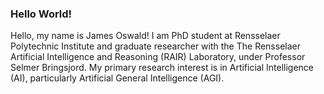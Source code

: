 ### Hello World!

Hello, my name is James Oswald! I am PhD student at Rensselaer Polytechnic Institute and graduate researcher with the The Rensselaer Artificial Intelligence and Reasoning (RAIR) Laboratory, under Professor Selmer Bringsjord. My primary research interest is in Artificial Intelligence (AI), particularly Artificial General Intelligence (AGI).

